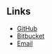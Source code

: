 
## Links

* [GitHub](https://github.com/amousset)
* [Bitbucket](https://bitbucket.org/amousset)
* [Email](mailto:contact@amousset.me)

